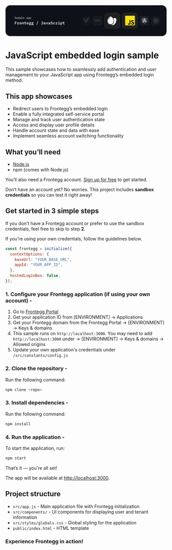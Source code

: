 ![JavaScript Embedded Login Banner](/public/assets/js-banner.png)

# JavaScript embedded login sample

This sample showcases how to seamlessly add authentication and user management to your JavaScript app using Frontegg’s embedded login method.

## This app showcases

- Redirect users to Frontegg’s embedded login
- Enable a fully integrated self-service portal
- Manage and track user authentication state
- Access and display user profile details
- Handle account state and data with ease
- Implement seamless account switching functionality

## What you’ll need

- [Node.js](https://nodejs.org)
- npm (comes with Node.js)

You’ll also need a Frontegg account. [Sign up for free](https://frontegg-prod.us.frontegg.com/oauth/account/sign-up) to get started.

Don’t have an account yet? No worries. This project includes **sandbox credentials** so you can test it right away!


## Get started in 3 simple steps

If you don’t have a Frontegg account or prefer to use the sandbox credentials, feel free to skip to step **2**.

If you're using your own credentials, follow the guidelines below.

```javascript
const frontegg = initialize({
  contextOptions: {
    baseUrl: "YOUR_BASE_URL",
    appId: "YOUR_APP_ID",
  },
  hostedLoginBox: false,
});
```
### 1. Configure your Frontegg application (if using your own account) -

1. Go to [Frontegg Portal](https://portal.frontegg.com/)
2. Get your application ID from [ENVIRONMENT] → Applications
3. Get your Frontegg domain from the Frontegg Portal → [ENVIRONMENT] → Keys & domains
4. This sample runs on `http://localhost:3000`. You may need to add `http://localhost:3000` under → [ENVIRONMENT] → Keys & domains → Allowed origins
5. Update your own application's credentials under `/src/constants/config.js`

### 2. Clone the repository - 

Run the following command:

```bash
npm clone <repo>
```

### 3. Install dependencies -

Run the following command:

```bash
npm install
```

### 4. Run the application -

To start the application, run:

```bash
npm start
```

That’s it — you're all set!

The app will be available at [http://localhost:3000](http://localhost:3000).

## Project structure

- `src/app.js` - Main application file with Frontegg initialization
- `src/components/` - UI components for displaying user and tenant information
- `src/styles/globals.css` - Global styling for the application
- `public/index.html` - HTML template 

### Experience Frontegg in action!